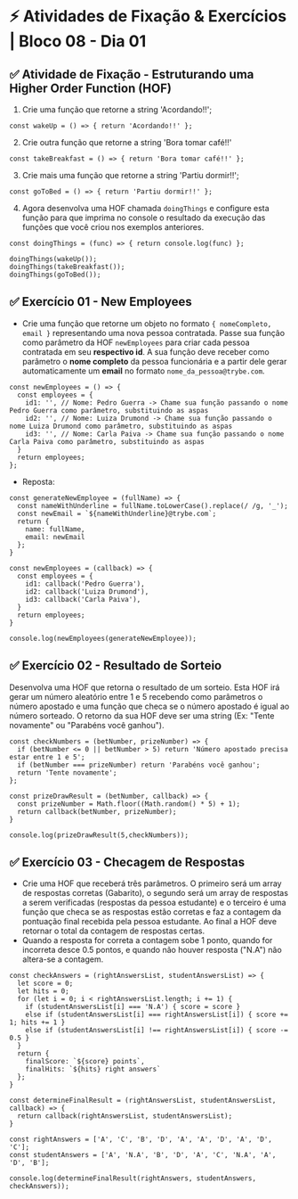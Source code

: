 # &#9889; Atividades de Fixação & Exercícios | Bloco 08 - Dia 01

## &#9989; Atividade de Fixação - Estruturando uma Higher Order Function (HOF)
1. Crie uma função que retorne a string 'Acordando!!';
```
const wakeUp = () => { return 'Acordando!!' };
```

2. Crie outra função que retorne a string 'Bora tomar café!!'
```
const takeBreakfast = () => { return 'Bora tomar café!!' };
```

3. Crie mais uma função que retorne a string 'Partiu dormir!!';
```
const goToBed = () => { return 'Partiu dormir!!' };
```

4. Agora desenvolva uma HOF chamada `doingThings` e configure esta função para que imprima no console o resultado da execução das funções que você criou nos exemplos anteriores.
```
const doingThings = (func) => { return console.log(func) };

doingThings(wakeUp());
doingThings(takeBreakfast());
doingThings(goToBed());
```

## &#9989; Exercício 01 - New Employees
- Crie uma função que retorne um objeto no formato `{ nomeCompleto, email }` representando uma nova pessoa contratada. Passe sua função como parâmetro da HOF `newEmployees` para criar cada pessoa contratada em seu **respectivo id**. A sua função deve receber como parâmetro o **nome completo** da pessoa funcionária e a partir dele gerar automaticamente um **email** no formato `nome_da_pessoa@trybe.com`.
```
const newEmployees = () => {
  const employees = {
    id1: '', // Nome: Pedro Guerra -> Chame sua função passando o nome Pedro Guerra como parâmetro, substituindo as aspas
    id2: '', // Nome: Luiza Drumond -> Chame sua função passando o nome Luiza Drumond como parâmetro, substituindo as aspas
    id3: '', // Nome: Carla Paiva -> Chame sua função passando o nome Carla Paiva como parâmetro, substituindo as aspas
  }
  return employees;
};
```
- Reposta:
```
const generateNewEmployee = (fullName) => {
  const nameWithUnderline = fullName.toLowerCase().replace(/ /g, '_');
  const newEmail = `${nameWithUnderline}@trybe.com`;
  return {
    name: fullName,
    email: newEmail
  };
}

const newEmployees = (callback) => {
  const employees = {
    id1: callback('Pedro Guerra'),
    id2: callback('Luiza Drumond'),
    id3: callback('Carla Paiva'),
  }
  return employees;
}

console.log(newEmployees(generateNewEmployee));
```

## &#9989; Exercício 02 - Resultado de Sorteio
Desenvolva uma HOF que retorna o resultado de um sorteio. Esta HOF irá gerar um número aleatório entre 1 e 5 recebendo como parâmetros o número apostado e uma função que checa se o número apostado é igual ao número sorteado. O retorno da sua HOF deve ser uma string (Ex: "Tente novamente" ou "Parabéns você ganhou").
```
const checkNumbers = (betNumber, prizeNumber) => {
  if (betNumber <= 0 || betNumber > 5) return 'Número apostado precisa estar entre 1 e 5';
  if (betNumber === prizeNumber) return 'Parabéns você ganhou';
  return 'Tente novamente';
};

const prizeDrawResult = (betNumber, callback) => {
  const prizeNumber = Math.floor((Math.random() * 5) + 1);
  return callback(betNumber, prizeNumber);
}

console.log(prizeDrawResult(5,checkNumbers));
```

## &#9989; Exercício 03 - Checagem de Respostas
- Crie uma HOF que receberá três parâmetros. O primeiro será um array de respostas corretas (Gabarito), o segundo será um array de respostas a serem verificadas (respostas da pessoa estudante) e o terceiro é uma função que checa se as respostas estão corretas e faz a contagem da pontuação final recebida pela pessoa estudante. Ao final a HOF deve retornar o total da contagem de respostas certas.
- Quando a resposta for correta a contagem sobe 1 ponto, quando for incorreta desce 0.5 pontos, e quando não houver resposta ("N.A") não altera-se a contagem.
```
const checkAnswers = (rightAnswersList, studentAnswersList) => {
  let score = 0;
  let hits = 0;
  for (let i = 0; i < rightAnswersList.length; i += 1) {
    if (studentAnswersList[i] === 'N.A') { score = score }
    else if (studentAnswersList[i] === rightAnswersList[i]) { score += 1; hits += 1 }
    else if (studentAnswersList[i] !== rightAnswersList[i]) { score -= 0.5 }
  }
  return {
    finalScore: `${score} points`,
    finalHits: `${hits} right answers`
  };
}

const determineFinalResult = (rightAnswersList, studentAnswersList, callback) => {
  return callback(rightAnswersList, studentAnswersList);
}

const rightAnswers = ['A', 'C', 'B', 'D', 'A', 'A', 'D', 'A', 'D', 'C'];
const studentAnswers = ['A', 'N.A', 'B', 'D', 'A', 'C', 'N.A', 'A', 'D', 'B'];

console.log(determineFinalResult(rightAnswers, studentAnswers, checkAnswers));
```